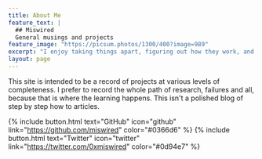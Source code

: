 ```yaml
---
title: About Me
feature_text: |
  ## Miswired
  General musings and projects
feature_image: "https://picsum.photos/1300/400?image=989"
excerpt: "I enjoy taking things apart, figuring out how they work, and making them do things they were never intended to do. I generally focus on electrical engineering and low level programming. Electrical Engineering, Physics, White Hat, Hardware and Embedded Systems."
layout: page
---
```


This site is intended to be a record of projects at various levels of completeness. I prefer to record the whole path of research, failures and all, because that is where the learning happens. This isn't a polished blog of step by step how to articles. 

{% include button.html text="GitHub" icon="github" link="https://github.com/miswired" color="#0366d6" %} {% include button.html text="Twitter" icon="twitter" link="https://twitter.com/0xmiswired" color="#0d94e7" %} 
